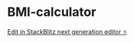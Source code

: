 # BMI-calculator

[Edit in StackBlitz next generation editor ⚡️](https://stackblitz.com/~/github.com/randomprogrammer83/BMI-calculator)